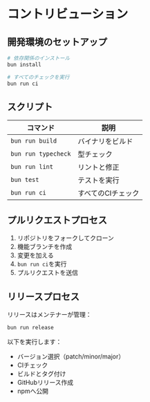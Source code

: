 # コントリビューション

## 開発環境のセットアップ

```bash
# 依存関係のインストール
bun install

# すべてのチェックを実行
bun run ci
```

## スクリプト

| コマンド | 説明 |
|---------|-------------|
| `bun run build` | バイナリをビルド |
| `bun run typecheck` | 型チェック |
| `bun run lint` | リントと修正 |
| `bun test` | テストを実行 |
| `bun run ci` | すべてのCIチェック |

## プルリクエストプロセス

1. リポジトリをフォークしてクローン
2. 機能ブランチを作成
3. 変更を加える
4. `bun run ci`を実行
5. プルリクエストを送信

## リリースプロセス

リリースはメンテナーが管理：

```bash
bun run release
```

以下を実行します：
- バージョン選択（patch/minor/major）
- CIチェック
- ビルドとタグ付け
- GitHubリリース作成
- npmへ公開